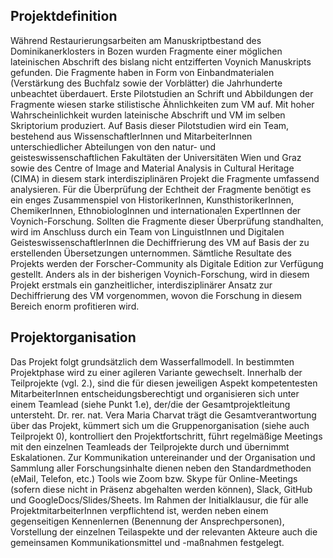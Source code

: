 ## Projektdefinition
Während Restaurierungsarbeiten am Manuskriptbestand des Dominikanerklosters in Bozen wurden Fragmente einer möglichen lateinischen Abschrift des bislang nicht entzifferten Voynich Manuskripts gefunden. Die Fragmente haben in Form von Einbandmaterialen (Verstärkung des Buchfalz sowie der Vorblätter) die Jahrhunderte unbeachtet überdauert. Erste Pilotstudien an Schrift und Abbildungen der Fragmente wiesen starke stilistische Ähnlichkeiten zum VM auf. Mit hoher Wahrscheinlichkeit wurden lateinische Abschrift und VM im selben Skriptorium produziert.
Auf Basis dieser Pilotstudien wird ein Team, bestehend aus WissenschaftlerInnen und MitarbeiterInnen unterschiedlicher Abteilungen von den natur- und geisteswissenschaftlichen Fakultäten der Universitäten Wien und Graz sowie des Centre of Image and Material Analysis in Cultural Heritage (CIMA) in diesem stark interdisziplinären Projekt die Fragmente umfassend analysieren. Für die Überprüfung der Echtheit der Fragmente benötigt es ein enges Zusammenspiel von HistorikerInnen, KunsthistorikerInnen, ChemikerInnen, EthnobiologInnen und internationalen ExpertInnen der Voynich-Forschung. Sollten die Fragmente dieser Überprüfung standhalten, wird im Anschluss durch ein Team von LinguistInnen und Digitalen GeisteswissenschaftlerInnen die Dechiffrierung des VM auf Basis der zu erstellenden Übersetzungen unternommen. Sämtliche Resultate des Projekts werden der Forscher-Community als Digitale Edition zur Verfügung gestellt.
Anders als in der bisherigen Voynich-Forschung, wird in diesem Projekt erstmals ein ganzheitlicher, interdisziplinärer Ansatz zur Dechiffrierung des VM vorgenommen, wovon die Forschung in diesem Bereich enorm profitieren wird.

## Projektorganisation
Das Projekt folgt grundsätzlich dem Wasserfallmodell. In bestimmten Projektphase wird zu einer agileren Variante gewechselt. Innerhalb der Teilprojekte (vgl. 2.), sind die für diesen jeweiligen Aspekt kompetentesten MitarbeiterInnen entscheidungsberechtigt und organisieren sich unter einem Teamlead (siehe Punkt 1.e), der/die der Gesamtprojektleitung untersteht.
Dr. rer. nat. Vera Maria Charvat trägt die Gesamtverantwortung über das Projekt, kümmert sich um die Gruppenorganisation (siehe auch Teilprojekt 0), kontrolliert den Projektfortschritt, führt regelmäßige Meetings mit den einzelnen Teamleads der Teilprojekte durch und übernimmt Eskalationen.
Zur Kommunikation untereinander und der Organisation und Sammlung aller Forschungsinhalte dienen neben den Standardmethoden (eMail, Telefon, etc.) Tools wie Zoom bzw. Skype für Online-Meetings (sofern diese nicht in Präsenz abgehalten werden können), Slack, GitHub und GoogleDocs/Slides/Sheets. 
Im Rahmen der Initialklausur, die für alle ProjektmitarbeiterInnen verpflichtend ist, werden neben einem gegenseitigen Kennenlernen (Benennung der Ansprechpersonen), Vorstellung der einzelnen Teilaspekte und der relevanten Akteure auch die gemeinsamen Kommunikationsmittel und -maßnahmen festgelegt. 

